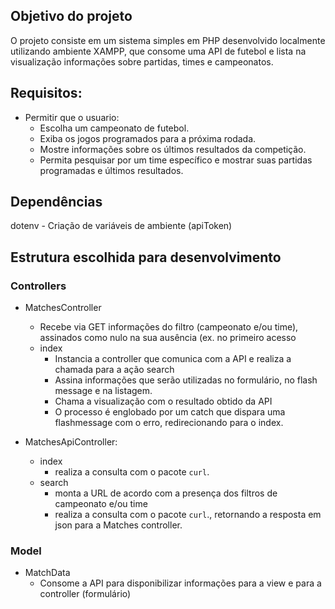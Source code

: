 ## Objetivo do projeto
O projeto consiste em um sistema simples em PHP desenvolvido localmente utilizando ambiente XAMPP, que consome uma API de futebol e lista na visualização informações sobre partidas, times e campeonatos.

## Requisitos:
- Permitir que o usuario:
	- Escolha um campeonato de futebol.
	- Exiba os jogos programados para a próxima rodada.
  	- Mostre informações sobre os últimos resultados da competição.
	- Permita pesquisar por um time específico e mostrar suas partidas programadas e últimos resultados.

## Dependências
  dotenv - Criação de variáveis de ambiente (apiToken)

## Estrutura escolhida para desenvolvimento

### Controllers
- MatchesController 
	- Recebe via GET informações do filtro (campeonato e/ou time), assinados como nulo na sua ausência (ex. no primeiro acesso
	- index
		- Instancia a controller que comunica com a API e realiza a chamada para a ação search
		- Assina informações que serão utilizadas no formulário, no flash message e na listagem.
		- Chama a visualização com o resultado obtido da API
		- O processo é englobado por um catch que dispara uma flashmessage com o erro, redirecionando para o index.

		
- MatchesApiController:
	- index
		- realiza a consulta com o pacote `curl`.
	- search
		- monta a URL de acordo com a presença dos filtros de campeonato e/ou time
		- realiza a consulta com o pacote `curl`., retornando a resposta em json para a Matches controller.
    
### Model
- MatchData
	- Consome a API para disponibilizar informações para a view e para a controller (formulário)

